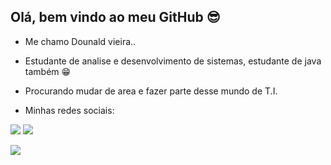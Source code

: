 ## Olá, bem vindo ao meu GitHub 😎

- Me chamo Dounald vieira..
- Estudante de analise e desenvolvimento de sistemas, estudante de java também 😁
- Procurando mudar de area e fazer parte desse mundo de T.I.

- Minhas redes sociais:


 <div> 
 
  <a href = "https://api.whatsapp.com/send?phone=5582982033998"><img src="https://img.shields.io/badge/WhatsApp-25D366?style=for-the-badge&logo=whatsapp&logoColor=white" target="_blank"></a>
  <a href="https://www.linkedin.com/in/dounald-vieira-43447920b/" target="_blank"><img src="https://img.shields.io/badge/-LinkedIn-%230077B5?style=for-the-badge&logo=linkedin&logoColor=white" target="_blank"></a> 
</div>

<div>
 <img src="https://cdn.jsdelivr.net/gh/devicons/devicon/icons/java/java-original-wordmark.svg" />
</div>



<!---
VieiraDounald/VieiraDounald is a ✨ special ✨ repository because its `README.md` (this file) appears on your GitHub profile.
You can click the Preview link to take a look at your changes.
--->
